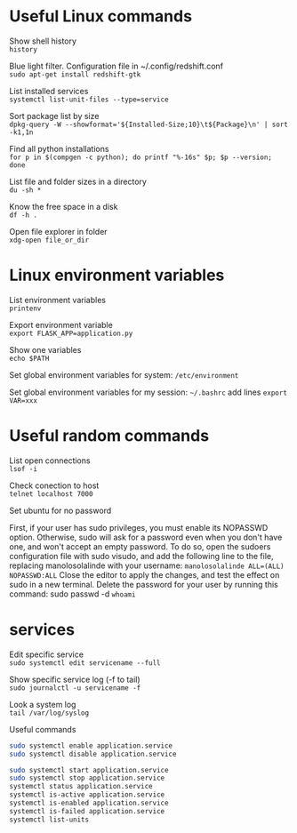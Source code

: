 # Useful Linux commands

Show shell history \
`history`

Blue light filter. Configuration file in ~/.config/redshift.conf \
`
sudo apt-get install redshift-gtk
`

List installed services \
`
systemctl list-unit-files --type=service
`

Sort package list by size \
`
dpkg-query -W --showformat='${Installed-Size;10}\t${Package}\n' | sort -k1,1n
`

Find all python installations \
`
for p in $(compgen -c python); do printf "%-16s" $p; $p --version; done
`

List file and folder sizes in a directory \
`
du -sh *
`

Know the free space in a disk \
`
df -h .
`

Open file explorer in folder \
`
xdg-open file_or_dir
`

# Linux environment variables

List environment variables \
`
printenv
`

Export environment variable \
`
export FLASK_APP=application.py
`

Show one variables \
`
echo $PATH
`

Set global environment variables for system: `/etc/environment`

Set global environment variables for my session: `~/.bashrc` add lines `export VAR=xxx`

# Useful random commands

List open connections\
`lsof -i `

Check conection to host\
`telnet localhost 7000`

Set ubuntu for no password

First, if your user has sudo privileges, you must enable its NOPASSWD option. Otherwise, sudo will ask for a password even when you don't have one, and won't accept an empty password. To do so, open the sudoers configuration file with sudo visudo, and add the following line to the file, replacing manolosolalinde with your username:
`manolosolalinde ALL=(ALL) NOPASSWD:ALL`
Close the editor to apply the changes, and test the effect on sudo in a new terminal.
Delete the password for your user by running this command: sudo passwd -d `whoami`

# services

Edit specific service \
`sudo systemctl edit servicename --full`

Show specific service log (-f to tail)\
`sudo journalctl -u servicename -f`

Look a system log\
`tail /var/log/syslog`

Useful commands 
```bash
sudo systemctl enable application.service
sudo systemctl disable application.service

sudo systemctl start application.service
sudo systemctl stop application.service
systemctl status application.service
systemctl is-active application.service
systemctl is-enabled application.service
systemctl is-failed application.service
systemctl list-units
```

